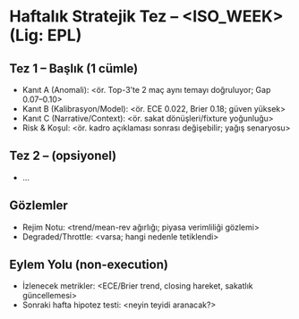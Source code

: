 ﻿# Haftalık Stratejik Tez – <ISO_WEEK> (Lig: EPL)

## Tez 1 – Başlık (1 cümle)
- Kanıt A (Anomali): <ör. Top-3’te 2 maç aynı temayı doğruluyor; Gap 0.07–0.10>
- Kanıt B (Kalibrasyon/Model): <ör. ECE 0.022, Brier 0.18; güven yüksek>
- Kanıt C (Narrative/Context): <ör. sakat dönüşleri/fixture yoğunluğu>
- Risk & Koşul: <ör. kadro açıklaması sonrası değişebilir; yağış senaryosu>

## Tez 2 – (opsiyonel)
- …

## Gözlemler
- Rejim Notu: <trend/mean-rev ağırlığı; piyasa verimliliği gözlemi>
- Degraded/Throttle: <varsa; hangi nedenle tetiklendi>

## Eylem Yolu (non-execution)
- İzlenecek metrikler: <ECE/Brier trend, closing hareket, sakatlık güncellemesi>
- Sonraki hafta hipotez testi: <neyin teyidi aranacak?>
